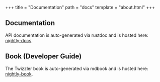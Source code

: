 +++
title = "Documentation"
path = "docs"
template = "about.html"
+++

## Documentation

API documentation is auto-generated via rustdoc and is hosted here:
[nightly-docs](https://twizzler-operating-system.github.io/nightly/doc/).

## Book (Developer Guide)

The Twizzler book is auto-generated via mdbook and is hosted here:
[nightly-book](https://twizzler-operating-system.github.io/nightly/book/).